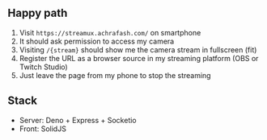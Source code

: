 ## Happy path

1. Visit `https://streamux.achrafash.com/` on smartphone
2. It should ask permission to access my camera
3. Visiting `/{stream}` should show me the camera stream in fullscreen (fit)
4. Register the URL as a browser source in my streaming platform (OBS or Twitch Studio)
5. Just leave the page from my phone to stop the streaming

## Stack

- Server: Deno + Express + Socketio
- Front: SolidJS